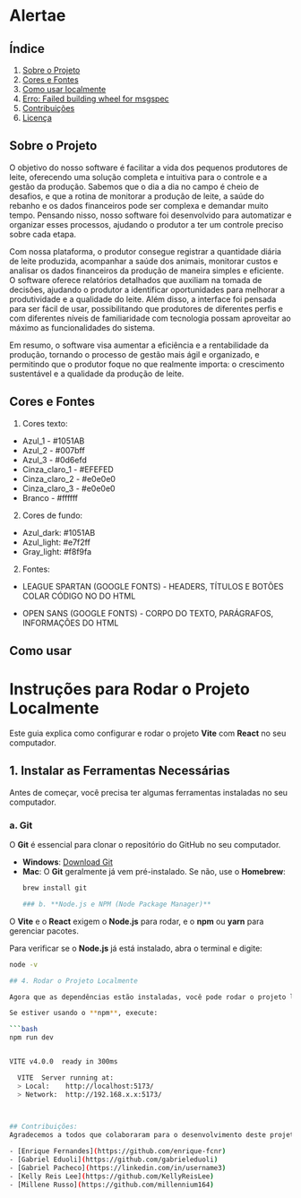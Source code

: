 # Alertae


## Índice
1. [Sobre o Projeto](#sobre-o-projeto)
2. [Cores e Fontes](#cores-e-fontes)
3. [Como usar localmente](#como-usar)
4. [Erro: Failed building wheel for msgspec](#erro)
5. [Contribuições](#contribuições)
6. [Licença](#licença)


## Sobre o Projeto
O objetivo do nosso software é facilitar a vida dos pequenos produtores de leite, oferecendo uma solução completa e intuitiva para o controle e a gestão da produção. Sabemos que o dia a dia no campo é cheio de desafios, e que a rotina de monitorar a produção de leite, a saúde do rebanho e os dados financeiros pode ser complexa e demandar muito tempo. Pensando nisso, nosso software foi desenvolvido para automatizar e organizar esses processos, ajudando o produtor a ter um controle preciso sobre cada etapa.

Com nossa plataforma, o produtor consegue registrar a quantidade diária de leite produzida, acompanhar a saúde dos animais, monitorar custos e analisar os dados financeiros da produção de maneira simples e eficiente. O software oferece relatórios detalhados que auxiliam na tomada de decisões, ajudando o produtor a identificar oportunidades para melhorar a produtividade e a qualidade do leite. Além disso, a interface foi pensada para ser fácil de usar, possibilitando que produtores de diferentes perfis e com diferentes níveis de familiaridade com tecnologia possam aproveitar ao máximo as funcionalidades do sistema.

Em resumo, o software visa aumentar a eficiência e a rentabilidade da produção, tornando o processo de gestão mais ágil e organizado, e permitindo que o produtor foque no que realmente importa: o crescimento sustentável e a qualidade da produção de leite.


## Cores e Fontes
1. Cores texto: 
 - Azul_1 - #1051AB
 - Azul_2 - #007bff
 - Azul_3 - #0d6efd
 - Cinza_claro_1 - #EFEFED
 - Cinza_claro_2 - #e0e0e0
 - Cinza_claro_3 - #e0e0e0
 - Branco - #ffffff

2. Cores de fundo:
 - Azul_dark: #1051AB
 - Azul_light: #e7f2ff
 - Gray_light: #f8f9fa 

2. Fontes:
 - LEAGUE SPARTAN (GOOGLE FONTS) - HEADERS, TÍTULOS E BOTÕES 
COLAR CÓDIGO NO <head> DO HTML

 - OPEN SANS (GOOGLE FONTS) - CORPO DO TEXTO, PARÁGRAFOS, INFORMAÇÕES <head> DO HTML

## Como usar
# Instruções para Rodar o Projeto Localmente

Este guia explica como configurar e rodar o projeto **Vite** com **React** no seu computador.

## 1. Instalar as Ferramentas Necessárias

Antes de começar, você precisa ter algumas ferramentas instaladas no seu computador.

### a. **Git**

O **Git** é essencial para clonar o repositório do GitHub no seu computador.

- **Windows**: [Download Git](https://git-scm.com/download/win)
- **Mac**: O **Git** geralmente já vem pré-instalado. Se não, use o **Homebrew**:
  ```bash
  brew install git

  ### b. **Node.js e NPM (Node Package Manager)**

O **Vite** e o **React** exigem o **Node.js** para rodar, e o **npm** ou **yarn** para gerenciar pacotes.

Para verificar se o **Node.js** já está instalado, abra o terminal e digite:

```bash
node -v

## 4. Rodar o Projeto Localmente

Agora que as dependências estão instaladas, você pode rodar o projeto localmente.

Se estiver usando o **npm**, execute:

```bash
npm run dev


VITE v4.0.0  ready in 300ms

  VITE  Server running at:
  > Local:    http://localhost:5173/
  > Network:  http://192.168.x.x:5173/

  

## Contribuições:
Agradecemos a todos que colaboraram para o desenvolvimento deste projeto:

- [Enrique Fernandes](https://github.com/enrique-fcnr)
- [Gabriel Eduoli](https://github.com/gabrieleduoli)
- [Gabriel Pacheco](https://linkedin.com/in/username3)
- [Kelly Reis Lee](https://github.com/KellyReisLee)
- [Millene Russo](https://github.com/millennium164)





